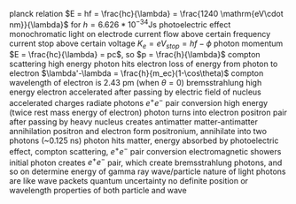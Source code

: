 planck relation
	$E = hf = \frac{hc}{\lambda} = \frac{1240 \mathrm{eV\cdot nm}}{\lambda}$ for $h = 6.626 * 10^{-34} \mathrm{Js}$
photoelectric effect
	monochromatic light on electrode
	current flow above certain frequency
	current stop above certain voltage
	$K_e = eV_{stop}=hf - \phi$
photon momentum
	$E = \frac{hc}{\lambda} = pc$, so $p = \frac{h}{\lambda}$
compton scattering
	high energy photon hits electron
	loss of energy from photon to electron
	$\lambda'-\lambda = \frac{h}{m_ec}(1-\cos\theta)$
	compton wavelength of electron is 2.43 pm (when $\theta = 0$)
bremsstrahlung
	high energy electron accelerated after passing by electric field of nucleus
	accelerated charges radiate photons
$e^+e^-$ pair conversion
	high energy (twice rest mass energy of electron) photon turns into electron positron pair after passing by heavy nucleus
	creates antimatter
matter-antimatter annihilation
	positron and electron form positronium, annihilate into two photons (~0.125 ns)
photon hits matter, energy absorbed by photoelectric effect, compton scattering, $e^+e^-$ pair conversion
electromagnetic showers
	initial photon creates $e^+e^-$ pair, which create bremsstrahlung photons, and so on
	determine energy of gamma ray
wave/particle nature of light
	photons are like wave packets
	quantum uncertainty
		no definite position or wavelength
		properties of both particle and wave